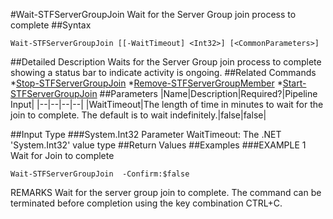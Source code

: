 #Wait-STFServerGroupJoin
Wait for the Server Group join process to complete
##Syntax
```Wait-STFServerGroupJoin [[-WaitTimeout] <Int32>] [<CommonParameters>]
```
##Detailed Description
Waits for the Server Group join process to complete showing a status bar to indicate activity is ongoing.
##Related Commands
*[Stop-STFServerGroupJoin](Stop-STFServerGroupJoin)
*[Remove-STFServerGroupMember](Remove-STFServerGroupMember)
*[Start-STFServerGroupJoin](Start-STFServerGroupJoin)
##Parameters
|Name|Description|Required?|Pipeline Input||--|--|--|--||WaitTimeout|The length of time in minutes to wait for the join to complete. The default is to wait indefinitely.|false|false|##Input Type
###System.Int32
Parameter WaitTimeout: The .NET 'System.Int32' value type
##Return Values
##Examples
###EXAMPLE 1 Wait for Join to complete
```Wait-STFServerGroupJoin  -Confirm:$false
```
REMARKS
Wait for the server group join to complete. The command can be terminated before completion using the key combination
CTRL+C.
